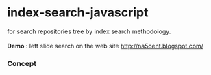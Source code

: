index-search-javascript
=======================

for search repositories tree by index search methodology.<br/><br/>
<b>Demo</b> : left slide search on the web site http://na5cent.blogspot.com/
<h3>Concept</h3>
<!--
<b>create an index</b><br/>

1. when page loaded.
2. <i>IndexSearch</i> will bring your repository or information to create an index.
3. which it will separate keyword 
-->
<b>searching</b><br/>

1. when you type the keyword into input box. 
2. <i>IndexSearch</i> will find the dictionary keywords in <i>IndexStore</i> follow you type.
3. then get index list of that dictionary. 
4. next, it will retrieve information by index position that it found. 
5. then show result search for you.


<h3>How to use</h3>
1) <b>define repositories or information for searching</b><br/>

node pattern
```js
var node = {
    
    //custom your attributes...
    
    nodes : [] //require this attribute    
};
```
example : repositories.js
```js
var rootNode = {
    nodes: [
        {
            name: "AI(Artificial Intelligence)", //custom your attribute
            link: "http://na5cent.blogspot.com/search/label/AI%28Artificial%20Intelligence%29", //custom your attribute
            nodes: [ 
                {
                    name: "Back Propagation Algorithm",
                    link: "http://na5cent.blogspot.com/2011/03/back-propagation-algorithm.html",
                    nodes:[
                        {
                            name: "how to train an algorithm",
                            link: "http://na5cent.blogspot.com/2011/05/how-to-train-an-algorithm.html"
                        }
                    ]
                }
            ]
        },
        {
            name: "algorithm",
            link: "http://na5cent.blogspot.com/search/label/algorithm",
            nodes: [
                {
                    name: "การคำนวณระยะห่าง ของตำแหน่ง GPS 2 จุด (javaScript)",
                    link: "http://na5cent.blogspot.com/2011/07/gps-2-javascript.html"
                },
                {
                    name: "mysql search around [Haversine formula algorithm (finding locations nearby)]",
                    link: "http://na5cent.blogspot.com/2012/03/mysql-search-around-algorithm-finding.html"
                }
            ]
        },
        
        ...
        ...
        ...
}
```
2) <b>create <i>IndexSearch</i> instance and set require <i>settings</i></b>

```js
var settings = {
	repository: rootNode, //require
	indexOnFields: ['name'], //require
	maximumDictionaryKeySize: 5, 
	additionalDictionaries: additionalDictionaries,
	//indexSeparator : default is '/'
	//indexStore : instance of class which implement an interface IndexStore,
	//postfixFieldNameHighlight : defualt is 'Highlight',
	//percentSuggest : default is 60,
	//suggestionsSize : default is 10,
	//highlightClass : default is 'keyword-highlgiht', css class for html highlight,
	//stopword : function(sentence){  by default use white space for stop word 
	//    return array of keyword such as 
	//    sentence = 'which implement an interface IndexStore' --> ['which', 'implement', 'an', 'interface', 'IndexStore']	
	//}
};

var indexSearch__ = new IndexSearch(settings);
```
<b>settings attribute</b>:<br/>
- <i>repository</i> (require) : the repository that you define following above example.

- <i>indexOnFields</i> (require) : an array of strings for tell <i>IndexSearch</i> that you need make an index on the field name in your node.

- <i>maximumDictionaryKeySize</i> (optional) : default is 3, for define key size of dictionary. following above example define is 5, if keyword your as 'javascript'
<i>IndexSearch</i> will create dictionary 5 patterns are 'j' 'ja' 'jav', 'java' and 'javas' for keep an index.

- <i>additionalDictionaries</i> (optional) : an array of strings for add additional keywords from external into dictionary. 
you can define following as : <br/>

```js
﻿var additionalDictionaries = [
    'circle',
    'system',
    'time',
    'problem',
    'level',
    'share',
    'plus',
    'additional'
];
```
- <i>indexSeparator</i> (optionary) : notation for separate an index level like path file system, default is '/'. 

```js
{
    ...
    /*
        pattern for keep an index
        dictionary keyword : [array of index which are the position of keyword, default pattern is 'node-level-0/node-level1/node-level2/..' ]
    */
    
    java : ['1/2', '1/3', '4/16/2', '30/1', ...],
    javasc : ['4/2', '4/5', '4/10/1', ...]
    javase : ['5/15', '5/20', '6/5', '6/10', ...]
    
    ...
}
```
- <i>indexStore</i> (optional) : store for keep an index, default is <i>InMemeryIndexStore</i><br/>
you can custom your index store by implement an interface <i>IndexStore</i> which define the following methods :

```js
/**
 * define IndexStore interface
 */
var IndexStore = new Interface('IndexStore', ['writeIndex', 'readIndex', 'addDictionary', 'getDictionary', 'getIndexs']);


var MyIndexStore = function(maximumDictionaryKeySize){

    var indexs__ = [];
    
    this.writeIndex = function(index, sentence){
    
    };
    
    this.readIndex = function(keyword){
        var indexList = [];
    
        //...
         
        return indexList;
    };
    
    this.addDictionary = function(){
    
    };
    
    this.getDictionary = function(keyword) {
        var dictionary = {};
        
        //...
        
        return dictionary;
    };
    
    this.getIndexs = function(){
    	return indexs__;
    }
};
```
- <i>postfixFieldNameHighlight</i> (optional) : postfix of highlight field name which you make an index, default is 'Highlight'.
such as you need make index on the field 'name', 
when search you will see field 'nameHighligh' (by default) which is html highlight of 'name'.

- <i>percentSuggest</i> (optional) : default is 60 percent, for tell <i>IndexSearch</i> when search not found, 
<i>IndexSearch</i> will find another suggest keywords which same the keyword search following <i>percentSuggest</i>.
such as you search for 'java2' but not found this keyword in dictionary, it's will find another keywords which same 'java2', 
result is 'java' because 'java' same 'java2' 75% > 60%(by default).
algorithm for compute the same percent of 2 strings can see in http://na5cent.blogspot.com/2013/02/algorithm-for-find-difference.html. 

- <i>suggestionsSize</i> (optinal) : number of suggest keywords, default is 10 keywords.

- <i>highlightClass</i> (optional) : css class for keyword highlight, default is 'keyword-highlight'.

- <i>stopword</i> (optional) : the function for separate keyword from sentence. by default use white space for stop word.  

3) <b>search</b>
```js
var result = indexSearch__.search(keyword);
```
4) <b>get result</b>
```js
var keyword = indexSearch__.getKeyword();

//number of keyword that found in resullt search
var totalPostitionKeywordFound = result.getTotalPosition();

//number of sentence or field name an inexing
var totalSentenceKeywordFound = result.getTotalSentence();

//result search repository
var resultRepository = result.getContent();
```
5) <b>show result</b>
```js
showResult(resultRepository);

//use jquery for process DOM
function showResult(rootNode) {
	var $rootDOM = $('<ul>');
	$repositories.html($rootDOM);
	walkRepositoryShowResult(rootNode, $rootDOM);
}

//recursive walk repository (node)
function walkRepositoryShowResult(parentNode, $parentDOM) {
	var nodes = parentNode.nodes;
	if (!nodes || nodes.length === 0) {
		return;
	}

	for (var index in nodes) {
		//get current node
		var childNode = nodes[index];
		
		var $link = $('<a>').attr('href', childNode.link).html(childNode.nameHighlight || childNode.name);
		var $childDOM = $('<ol>');
		var $list = $('<li>').attr('class', childNode.level).append($link).append($childDOM);
		$parentDOM.append($list);

		walkRepositoryShowResult(childNode, $childDOM);
	}
}
```
6) <b>show search summary</b>
```js
$summary.text('');
if (result.getTotalPosition() !== 0) {
	$summary.append('result search \'')
			.append($('<span>').text(indexSearch__.getKeyword()).attr('class', 'summary-highlight'))
			.append('\' found ')
			.append($('<span>').text(result.getTotalPosition()).attr('class', 'summary-highlight'))
			.append(' positions on ')
			.append($('<span>').text(result.getTotalSentence()).attr('class', 'summary-highlight'))
			.append(' sentences.');
} else if (keyword !== '') {
	$summary.append('result search \'')
			.append($('<span>').text(indexSearch__.getKeyword()).attr('class', 'summary-highlight'))
			.append('\' not found.');
}
```
7) <b>get and show suggestions</b>
```js
$suggestions.text('');
var suggestions = result.getSuggestions();

if (suggestions.length !== 0) {
	$suggestions.append('do you mean ');
	for (var suggestIndex in suggestions) {
		var suggest = suggestions[suggestIndex];
		var highlight = suggest.highlight;

		if (suggestIndex != 0) {
			$suggestions.append(', ');
		}

		var $suggestItem = $('<a>').attr('href', '#' + suggest.word)
				.attr('data-suggest', suggest.word)
				.html(highlight)
				.click(function(event) {
			event.preventDefault();
			$searchInput.val($(this).attr('data-suggest')).keyup();
		});

		$suggestions.append($suggestItem);
	}

}
```

<b>full code html</b>
```html
﻿<html>
    <head>
        <style>
            .keyword-highlight{
                color : red;
            }

            .level-0 > a{
                font-weight: bold; 
            }

            .summary-highlight{
                color : red;
            }
        </style>
    </head>
    <body>
    
        <!--
            example code for use IndexSearch.js
        
            author : redcrow (jittagorn pitakmetagoon) developer Thailand
            website : na5cent.blogspot.com
            create : 26/08/2013
        -->
        
        <script src="jquery.js"></script>
        <script src="repository.js"></script>
        <script src="additionalDictionaries.js"></script>
        <script src="indexsearch.js"></script>
        <script>
            (function($, repository) {
                $(function() {
                    //==========================================================
                    var indexSearch__ = new IndexSearch({
                        repository: repository, //require
                        indexOnFields: ['name'], //require
                        maximumIndexKeySize: 5,
                        additionalDictionaries: additionalDictionaries
                    });
                    //==========================================================

                    var $searchInput = $('#searchInput');
                    var $clearButton = $('#clearButton');
                    var $summary = $('#summary');
                    var $suggestions = $('#suggestions');
                    var $repositories = $('#repositories');

                    showResult(repository);
                    $searchInput.keyup(function() {
                        var keyword = $searchInput.val();
                        var result = indexSearch__.search(keyword);

                        $summary.text('');
                        if (result.getTotalPosition() !== 0) {
                            $summary.append('search \'')
                                    .append($('<span>').text(indexSearch__.getKeyword()).attr('class', 'summary-highlight'))
                                    .append('\' found ')
                                    .append($('<span>').text(result.getTotalPosition()).attr('class', 'summary-highlight'))
                                    .append(' positions on ')
                                    .append($('<span>').text(result.getTotalSentence()).attr('class', 'summary-highlight'))
                                    .append(' sentences.');
                        } else if (keyword !== '') {
                            $summary.append('search \'')
                                    .append($('<span>').text(indexSearch__.getKeyword()).attr('class', 'summary-highlight'))
                                    .append('\' not found.');
                        }


                        $suggestions.text('');
                        var suggestions = result.getSuggestions();
                        if (suggestions.length !== 0) {
                            $suggestions.append('do you mean ');
                            for (var suggestIndex in suggestions) {
                                var suggest = suggestions[suggestIndex];
                                var highlight = suggest.highlight;

                                if (suggestIndex != 0) {
                                    $suggestions.append(', ');
                                }

                                var $suggestItem = $('<a>').attr('href', '#' + suggest.word)
                                        .attr('data-suggest', suggest.word)
                                        .html(highlight)
                                        .click(function(event) {
                                    event.preventDefault();
                                    $searchInput.val($(this).attr('data-suggest')).keyup();
                                });

                                $suggestions.append($suggestItem);
                            }

                        }

                        showResult(result.getContent());
                    });

                    $clearButton.click(function() {
                        $searchInput.val('');
                        indexSearch__.clear();
                        $summary.text('');
                        $suggestions.text('');
                        showResult(repository);
                    });

                    function showResult(rootNode) {
                        var $rootDOM = $('<ul>');
                        $repositories.html($rootDOM);
                        walkRepositoryShowResult(rootNode, $rootDOM);
                    }

                    function walkRepositoryShowResult(parentNode, $parentDOM) {
                        var nodes = parentNode.nodes;
                        if (!nodes || nodes.length === 0) {
                            return;
                        }

                        for (var index in nodes) {
                            var childNode = nodes[index];
                            var $link = $('<a>').attr('href', childNode.link).html(childNode.nameHighlight || childNode.name);
                            var $childDOM = $('<ol>');
                            var $list = $('<li>').attr('class', childNode.level).append($link).append($childDOM);
                            $parentDOM.append($list);

                            walkRepositoryShowResult(childNode, $childDOM);
                        }
                    }
                });
            })(jQuery, node);
        </script>

        <input id="searchInput"/><button id="clearButton">clear</button>
        <div id="result">
            <div id="summary"></div>
            <div id="suggestions"></div>
            <div id="repositories"></div>
        </div>
    </body>
</html>
```		
